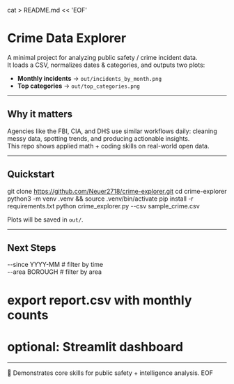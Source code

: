 cat > README.md << 'EOF'
# Crime Data Explorer

A minimal project for analyzing public safety / crime incident data.  
It loads a CSV, normalizes dates & categories, and outputs two plots:

- **Monthly incidents** → `out/incidents_by_month.png`  
- **Top categories** → `out/top_categories.png`  

---

## Why it matters
Agencies like the FBI, CIA, and DHS use similar workflows daily: cleaning messy data, spotting trends, and producing actionable insights.  
This repo shows applied math + coding skills on real-world open data.

---

## Quickstart
git clone https://github.com/Neuer2718/crime-explorer.git
cd crime-explorer
python3 -m venv .venv && source .venv/bin/activate
pip install -r requirements.txt
python crime_explorer.py --csv sample_crime.csv

Plots will be saved in `out/`.

---

## Next Steps
--since YYYY-MM     # filter by time  
--area BOROUGH      # filter by area  
# export report.csv with monthly counts  
# optional: Streamlit dashboard  

---

🚀 Demonstrates core skills for public safety + intelligence analysis.
EOF
